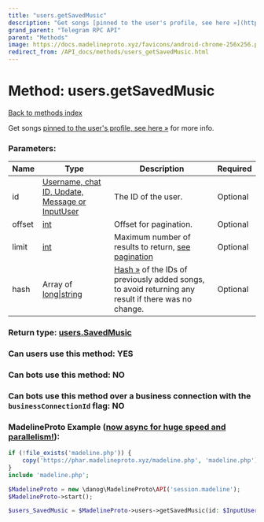 ```yaml
---
title: "users.getSavedMusic"
description: "Get songs [pinned to the user's profile, see here »](https://core.telegram.org/api/profile#music) for more info."
grand_parent: "Telegram RPC API"
parent: "Methods"
image: https://docs.madelineproto.xyz/favicons/android-chrome-256x256.png
redirect_from: /API_docs/methods/users_getSavedMusic.html
---
```

# Method: users.getSavedMusic
[Back to methods index](index.html)



Get songs [pinned to the user's profile, see here »](https://core.telegram.org/api/profile#music) for more info.

### Parameters:

| Name     |    Type       | Description | Required |
|----------|---------------|-------------|----------|
|id|[Username, chat ID, Update, Message or InputUser](/API_docs/types/InputUser.html) | The ID of the user. | Optional|
|offset|[int](/API_docs/types/int.html) | Offset for pagination. | Optional|
|limit|[int](/API_docs/types/int.html) | Maximum number of results to return, [see pagination](https://core.telegram.org/api/offsets) | Optional|
|hash|Array of [long\|string](/API_docs/types/long\|string.html) | [Hash »](https://core.telegram.org/api/offsets#hash-generation) of the IDs of previously added songs, to avoid returning any result if there was no change. | Optional|


### Return type: [users.SavedMusic](/API_docs/types/users.SavedMusic.html)

### Can users use this method: **YES**


### Can bots use this method: **NO**


### Can bots use this method over a business connection with the `businessConnectionId` flag: **NO**


### MadelineProto Example ([now async for huge speed and parallelism!](https://docs.madelineproto.xyz/docs/ASYNC.html)):


```php
if (!file_exists('madeline.php')) {
    copy('https://phar.madelineproto.xyz/madeline.php', 'madeline.php');
}
include 'madeline.php';

$MadelineProto = new \danog\MadelineProto\API('session.madeline');
$MadelineProto->start();

$users_SavedMusic = $MadelineProto->users->getSavedMusic(id: $InputUser, offset: $int, limit: $int, hash: [$long\|string, $long\|string], );
```

